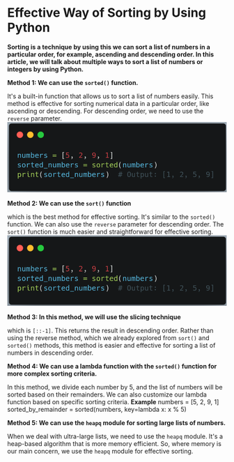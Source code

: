 # Effective Way of Sorting by Using Python

**Sorting is a technique by using this we can sort a list of numbers in a particular order, for example, ascending and descending order. In this article, we will talk about multiple ways to sort a list of numbers or integers by using Python.**



**Method 1: We can use the `sorted()` function.**

It's a built-in function that allows us to sort a list of numbers easily. This method is effective for sorting numerical data in a particular order, like ascending or descending. For descending order, we need to use the `reverse` parameter.
![**Example**](https://github.com/Sadhin404/professional-Certificate-In-Python-For-Machine-Learning-and-Data-Science-/blob/bafafb7f2da479a3200fbc54e1b0af07bc7c578b/How%20to%20sort%20a%20list%20of%20number%20by%20using%20python/Screenshot_2024-10-30-19-40-48-740_com.android.chrome.png)


**Method 2: We can use the `sort()` function**

which is the best method for effective sorting. It's similar to the `sorted()` function. We can also use the `reverse` parameter for descending order. The `sort()` function is much easier and straightforward for effective sorting.
![**Example**](https://github.com/Sadhin404/professional-Certificate-In-Python-For-Machine-Learning-and-Data-Science-/blob/bafafb7f2da479a3200fbc54e1b0af07bc7c578b/How%20to%20sort%20a%20list%20of%20number%20by%20using%20python/Screenshot_2024-10-30-19-40-48-740_com.android.chrome.png)



**Method 3: In this method, we will use the slicing technique**

which is `[::-1]`. This returns the result in descending order. Rather than using the reverse method, which we already explored from `sort()` and `sorted()` methods, this method is easier and effective for sorting a list of numbers in descending order.



**Method 4: We can use a lambda function with the `sorted()` function for more complex sorting criteria.** 

In this method, we divide each number by 5, and the list of numbers will be sorted based on their remainders. We can also customize our lambda function based on specific sorting criteria.
**Example**
numbers = [5, 2, 9, 1]
sorted_by_remainder = sorted(numbers, key=lambda x: x % 5)


**Method 5: We can use the `heapq` module for sorting large lists of numbers.**

When we deal with ultra-large lists, we need to use the `heapq` module. It's a heap-based algorithm that is more memory efficient. So, where memory is our main concern, we use the `heapq` module for effective sorting.

